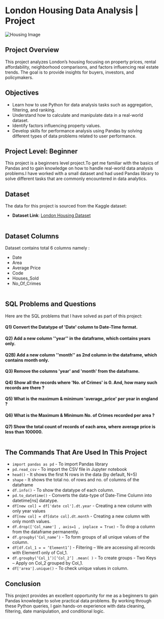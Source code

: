 # London Housing Data Analysis | Project

![Housing Image](https://github.com/user-attachments/assets/7a758730-dc9f-42e2-b16a-016c82436055)


## Project Overview
This project analyzes London’s housing focusing on property prices, rental affordability, neighborhood comparisons, and factors influencing real estate trends. The goal is to provide insights for buyers, investors, and policymakers.


## Objectives
- Learn how to use Python for data analysis tasks such as aggregation, filtering, and ranking.
- Understand how to calculate and manipulate data in a real-world dataset.
- Identify factors influencing property values.
- Develop skills for performance analysis using Pandas by solving different types of data problems related to user performance.


## Project Level: Beginner
This project is a beginners level project.To get me familiar with the basics of Pandas and to gain knowledge on how to handle real-world data analysis problems.I have worked with a small dataset and had used Pandas library to solve different tasks that are commonly encountered in data analytics.


## Dataset
The data for this project is sourced from the Kaggle dataset:
 - **Dataset Link**: [London Housing Dataset](https://www.kaggle.com/datasets/justinas/housing-in-london)<br><br>


## Dataset Columns
Dataset contains total 6 columns namely :
- Date
- Area
- Average Price
- Code
- Houses_Sold
- No_Of_Crimes<br><br>
  

## SQL Problems and Questions
Here are the SQL problems that I have solved as part of this project:

#### Q1) Convert the Datatype of 'Date' column to Date-Time format.
#### Q2) Add a new column ''year'' in the dataframe, which contains years only.
#### Q2B) Add a new column ''month'' as 2nd column in the dataframe, which contains month only.
#### Q3) Remove the columns 'year' and 'month' from the dataframe.
#### Q4) Show all the records where 'No. of Crimes' is 0. And, how many such records are there ?
#### Q5) What is the maximum & minimum 'average_price' per year in england ?
#### Q6) What is the Maximum & Minimum No. of Crimes recorded per area ?
#### Q7) Show the total count of records of each area, where average price is less than 100000.<br><br>



## The Commands That Are Used In This Project 

- `import pandas as pd` - To import Pandas library<br>
- `pd.read_csv` - To import the CSV file in Jupyter notebook<br>
- `head()` - It shows the first N rows in the data (by default, N=5)<br>
- `shape` - It shows the total no. of rows and no. of columns of the dataframe<br>
- `df.info()` - To show the datatype of each column.
- `pd.to_datetime()` - Converts the data-type of Date-Time Column into datetime[ns] datatype.
- `df[new col] = df['date col'].dt.year` - Creating a new column with only year values
- `df[new col] = df[date col].dt.month` - Creating a new column with only month values.
- `df.drop(['Col_name'] , axis=1 , inplace = True)` - To drop a column from the dataframe permanently.
- `df.groupby(‘Col_name’)` - To form groups of all unique values of the column.
- `df[df.Col_1 = = ‘Element1’]` - Filtering – We are accessing all records with Element1 only of Col_1.
- `df.groupby(‘Col_1’)[‘Col_2’] .mean( )` - To create groups - Two Keys – Apply on Col_2 grouped by Col_1.
- `df['area'].unique()` - To check unique values in column.



## Conclusion
This project provides an excellent opportunity for me as a beginners to gain Pandas knowledge to solve practical data problems. By working through these Python queries, I gain hands-on experience with data cleaning, filtering, date manipulation, and conditional logic.










